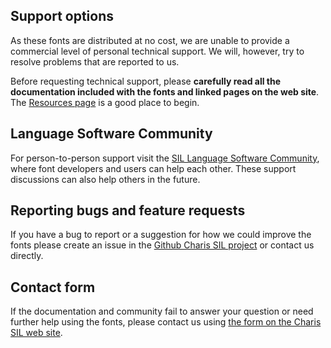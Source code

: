 
## Support options

As these fonts are distributed at no cost, we are unable to provide a commercial level of personal technical support. We will, however, try to resolve problems that are reported to us.

Before requesting technical support, please **carefully read all the documentation included with the fonts and linked pages on the web site**. The [Resources page](resources) is a good place to begin.

## Language Software Community

For person-to-person support visit the [SIL Language Software Community](https://community.software.sil.org/c/silfonts), where font developers and users can help each other. These support discussions can also help others in the future.

## Reporting bugs and feature requests

If you have a bug to report or a suggestion for how we could improve the fonts please create an issue in the [Github Charis SIL project](https://github.com/silnrsi/font-charis/issues) or contact us directly.

## Contact form

If the documentation and community fail to answer your question or need further help using the fonts, please contact us using [the form on the Charis SIL web site](https://software.sil.org/charis/about/contact/).

